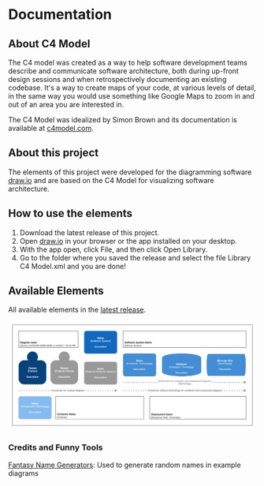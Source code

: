 # Documentation

## About C4 Model

The C4 model was created as a way to help software development teams describe and communicate software architecture, both during up-front design sessions and when retrospectively documenting an existing codebase. It's a way to create maps of your code, at various levels of detail, in the same way you would use something like Google Maps to zoom in and out of an area you are interested in.

The C4 Model was idealized by Simon Brown and its documentation is available at [c4model.com](https://c4model.com/).

## About this project

The elements of this project were developed for the diagramming software [draw.io](https://www.diagrams.net/about.html) and are based on the C4 Model for visualizing software architecture.

## How to use the elements

1. Download the latest release of this project.
2. Open [draw.io](https://app.diagrams.net/) in your browser or the app installed on your desktop.
3. With the app open, click File, and then click Open Library.
4. Go to the folder where you saved the release and select the file Library C4 Model.xml and you are done!

## Available Elements

All available elements in the [latest release](/releases/latest).

![All Elements](Assets/All_Elements.png)

### Credits and Funny Tools

[Fantasy Name Generators](https://www.fantasynamegenerators.com/hobbit_names.php): Used to generate random names in example diagrams
